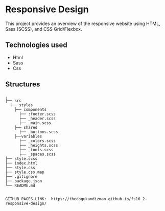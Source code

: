 # Responsive Design
This project provides an overview of the responsive website using HTML, Sass (SCSS), and CSS Grid/Flexbox.

## Technologies used
- Html
- Sass
- Css

## Structures

```
.
├── src
  ├── styles
    ├── components
      ├── :footer.scss
      ├── _header.scss
      ├── _main.scss
    ├── shared
      ├── _buttons.scss
    ├──variables
      ├── _colors.scss
      ├── _heights.scss
      ├── _fonts.scss
      ├── _spaces.scss
├── style.scss
├── index.html
├── style.css
├── style.css.map
├── .gitignore      
├── package.json
└── README.md


GITHUB PAGES LINK:  https://thedogukandizman.github.io/fs16_2-responsive-design/